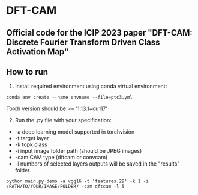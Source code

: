 # DFT-CAM

## Official code for the ICIP 2023 paper "DFT-CAM: Discrete Fourier Transform Driven Class Activation Map"

## How to run 

1. Install required environment using conda virtual environment:
```
conda env create --name envname --file=ptc3.yml
```
Torch version should be >= '1.13.1+cu117'

2. Run the .py file with your specification:
 * -a deep learning model supported in torchvision
 * -t target layer
 * -k topk class
 * -i input image folder path (should be JPEG images)
 * -cam CAM type (dftcam or convcam)
 * -l numbers of selected layers
outputs will be saved in the "results" folder.
```
python main.py demo -a vgg16 -t 'features.29' -k 1 -i /PATH/TO/YOUR/IMAGE/FOLDER/ -cam dftcam -l 5
```
